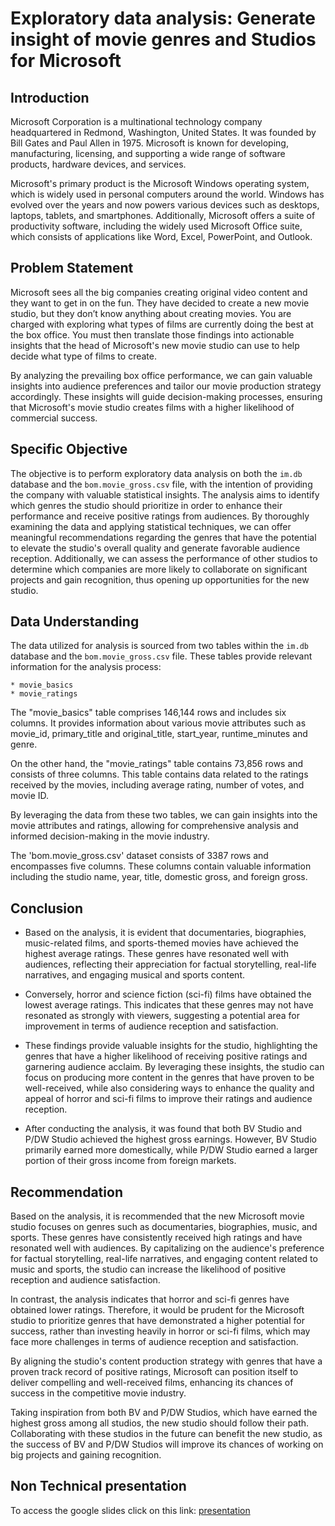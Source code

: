 # Exploratory data analysis: Generate insight of movie genres and Studios for Microsoft

## Introduction

Microsoft Corporation is a multinational technology company headquartered in Redmond, Washington, United States. It was founded by Bill Gates and Paul Allen in 1975. Microsoft is known for developing, manufacturing, licensing, and supporting a wide range of software products, hardware devices, and services.

Microsoft's primary product is the Microsoft Windows operating system, which is widely used in personal computers around the world. Windows has evolved over the years and now powers various devices such as desktops, laptops, tablets, and smartphones. Additionally, Microsoft offers a suite of productivity software, including the widely used Microsoft Office suite, which consists of applications like Word, Excel, PowerPoint, and Outlook.

## Problem Statement

Microsoft sees all the big companies creating original video content and they want to get in on the fun. They have decided to create a new movie studio, but they don’t know anything about creating movies. You are charged with exploring what types of films are currently doing the best at the box office. You must then translate those findings into actionable insights that the head of Microsoft's new movie studio can use to help decide what type of films to create.

By analyzing the prevailing box office performance, we can gain valuable insights into audience preferences and tailor our movie production strategy accordingly. These insights will guide decision-making processes, ensuring that Microsoft's movie studio creates films with a higher likelihood of commercial success.

## Specific Objective

The objective is to perform exploratory data analysis on both the `im.db` database and the `bom.movie_gross.csv` file, with the intention of providing the company with valuable statistical insights. The analysis aims to identify which genres the studio should prioritize in order to enhance their performance and receive positive ratings from audiences. By thoroughly examining the data and applying statistical techniques, we can offer meaningful recommendations regarding the genres that have the potential to elevate the studio's overall quality and generate favorable audience reception. Additionally, we can assess the performance of other studios to determine which companies are more likely to collaborate on significant projects and gain recognition, thus opening up opportunities for the new studio.

## Data Understanding

The data utilized for analysis is sourced from two tables within the `im.db` database and the `bom.movie_gross.csv` file. These tables provide relevant information for the analysis process:

    * movie_basics
    * movie_ratings

The "movie_basics" table comprises 146,144 rows and includes six columns. It provides information about various movie attributes such as movie_id, primary_title and original_title, start_year, runtime_minutes and genre.

On the other hand, the "movie_ratings" table contains 73,856 rows and consists of three columns. This table contains data related to the ratings received by the movies, including average rating, number of votes, and movie ID.

By leveraging the data from these two tables, we can gain insights into the movie attributes and ratings, allowing for comprehensive analysis and informed decision-making in the movie industry.

The 'bom.movie_gross.csv' dataset consists of 3387 rows and encompasses five columns. These columns contain valuable information including the studio name, year, title, domestic gross, and foreign gross.

## Conclusion

- Based on the analysis, it is evident that documentaries, biographies, music-related films, and sports-themed movies have achieved the highest average ratings. These genres have resonated well with audiences, reflecting their appreciation for factual storytelling, real-life narratives, and engaging musical and sports content.

- Conversely, horror and science fiction (sci-fi) films have obtained the lowest average ratings. This indicates that these genres may not have resonated as strongly with viewers, suggesting a potential area for improvement in terms of audience reception and satisfaction.

- These findings provide valuable insights for the studio, highlighting the genres that have a higher likelihood of receiving positive ratings and garnering audience acclaim. By leveraging these insights, the studio can focus on producing more content in the genres that have proven to be well-received, while also considering ways to enhance the quality and appeal of horror and sci-fi films to improve their ratings and audience reception.

- After conducting the analysis, it was found that both BV Studio and P/DW Studio achieved the highest gross earnings. However, BV Studio primarily earned more domestically, while P/DW Studio earned a larger portion of their gross income from foreign markets.

## Recommendation

Based on the analysis, it is recommended that the new Microsoft movie studio focuses on genres such as documentaries, biographies, music, and sports. These genres have consistently received high ratings and have resonated well with audiences. By capitalizing on the audience's preference for factual storytelling, real-life narratives, and engaging content related to music and sports, the studio can increase the likelihood of positive reception and audience satisfaction.

In contrast, the analysis indicates that horror and sci-fi genres have obtained lower ratings. Therefore, it would be prudent for the Microsoft studio to prioritize genres that have demonstrated a higher potential for success, rather than investing heavily in horror or sci-fi films, which may face more challenges in terms of audience reception and satisfaction.

By aligning the studio's content production strategy with genres that have a proven track record of positive ratings, Microsoft can position itself to deliver compelling and well-received films, enhancing its chances of success in the competitive movie industry.

Taking inspiration from both BV and P/DW Studios, which have earned the highest gross among all studios, the new studio should follow their path. Collaborating with these studios in the future can benefit the new studio, as the success of BV and P/DW Studios will improve its chances of working on big projects and gaining recognition.

## Non Technical presentation

To access the google slides click on this link: [presentation][def]

[def]: https://docs.google.com/presentation/d/1-vgl_huet3HKzGo0RrfIWHAQcE4_8d9ff62JuKIzwa0/edit#slide=id.gc6f889893_0_10
